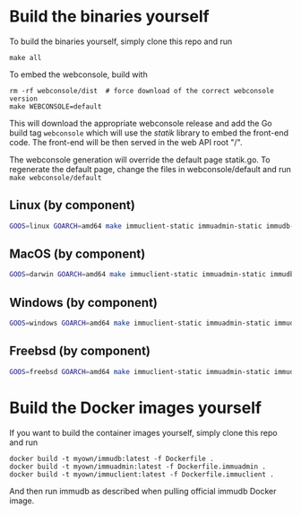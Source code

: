 # Build the binaries yourself

To build the binaries yourself, simply clone this repo and run

```
make all
```

To embed the webconsole, build with

```
rm -rf webconsole/dist  # force download of the correct webconsole version
make WEBCONSOLE=default
```

This will download the appropriate webconsole release and add the Go build tag `webconsole`
which will use the *statik* library to embed the front-end code.
The front-end will be then served in the web API root "/".

The webconsole generation will override the default page statik.go. To regenerate the default page, change the files in webconsole/default and run `make webconsole/default`

## Linux (by component)

```bash
GOOS=linux GOARCH=amd64 make immuclient-static immuadmin-static immudb-static
```

## MacOS (by component)

```bash
GOOS=darwin GOARCH=amd64 make immuclient-static immuadmin-static immudb-static
```

## Windows (by component)

```bash
GOOS=windows GOARCH=amd64 make immuclient-static immuadmin-static immudb-static
```

## Freebsd (by component)

```bash
GOOS=freebsd GOARCH=amd64 make immuclient-static immuadmin-static immudb-static
```
# Build the Docker images yourself

If you want to build the container images yourself, simply clone this repo and run

```
docker build -t myown/immudb:latest -f Dockerfile .
docker build -t myown/immuadmin:latest -f Dockerfile.immuadmin .
docker build -t myown/immuclient:latest -f Dockerfile.immuclient .
```
And then run immudb as described when pulling official immudb Docker image.
